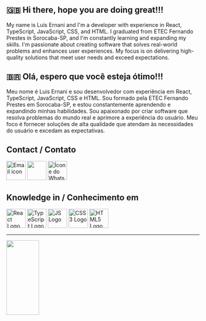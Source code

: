 ## 🇬🇧 Hi there, hope you are doing great!!!

My name is Luis Ernani and I'm a developer with experience in React, TypeScript, JavaScript, CSS, and HTML. I graduated from ETEC Fernando Prestes in Sorocaba-SP, and I'm constantly learning and expanding my skills. I'm passionate about creating software that solves real-world problems and enhances user experiences. My focus is on delivering high-quality solutions that meet user needs and exceed expectations.


## 🇧🇷 Olá, espero que você esteja ótimo!!!

Meu nome é Luis Ernani e sou desenvolvedor com experiência em React, TypeScript, JavaScript, CSS e HTML. Sou formado pela ETEC Fernando Prestes em Sorocaba-SP, e estou constantemente aprendendo e expandindo minhas habilidades. Sou apaixonado por criar software que resolva problemas do mundo real e aprimore a experiência do usuário. Meu foco é fornecer soluções de alta qualidade que atendam às necessidades do usuário e excedam as expectativas.


## Contact / Contato
<div>
    <p align="left">
        <a href="mailto:luisernani87@gmail.com"><img src="https://cdn-icons-png.flaticon.com/512/732/732200.png" alt="Email icon" width="50" height="50"/></a>    
        <a href="https://www.linkedin.com/in/luis-ernani-533ab09a/" target="_blank"><img src="https://cdn.jsdelivr.net/gh/devicons/devicon/icons/linkedin/linkedin-original.svg" height="50" width="50"></a>
        <a href="https://wa.me/+5515991286508"><img src="caminho-para-o-icone-do-WhatsApp" alt="Ícone do WhatsApp" width="50" height="50"/></a>
    </p>
</div>

## Knowledge in / Conhecimento em
<div>
    <p align="left">
        <img src="https://cdn.jsdelivr.net/gh/devicons/devicon/icons/react/react-original.svg" alt="React Logo" height="50" width="50">        
        <img src="https://cdn.jsdelivr.net/gh/devicons/devicon/icons/typescript/typescript-original.svg" alt="TypeScript Logo" height="50" width="50">
        <img src="https://cdn.jsdelivr.net/gh/devicons/devicon/icons/javascript/javascript-original.svg" alt="JS Logo" height="50" width="50">        
        <img src="https://cdn.jsdelivr.net/gh/devicons/devicon/icons/css3/css3-original.svg" alt="CSS3 Logo" height="50" width="50">
        <img src="https://cdn.jsdelivr.net/gh/devicons/devicon/icons/html5/html5-original.svg" alt="HTML5 Logo" height="50" width="50">
    </p>
</div>
<hr>
<img width="41%" height="195px" src="https://github-readme-stats.vercel.app/api/top-langs/?username=luisernani&layout=compact&hide_border=true&title_color=00bfbf&text_color=00bfbf&bg_color=0d1117" />



